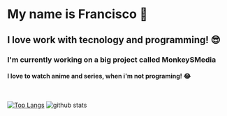 # My name is Francisco 👏

## I love work with tecnology and programming! 😎

### I'm currently working on a big project called MonkeySMedia

#### I love to watch anime and series, when i'm not programing! 😂

<br />

[![Top Langs](https://github-readme-stats.vercel.app/api/top-langs/?username=ProgramingIsTheFuture&layout=compact&theme=dark)](https://github.com/anuraghazra/github-readme-stats)
![github stats](https://github-readme-stats.vercel.app/api?username=ProgramingIsTheFuture&show_icons=true&theme=dark)
